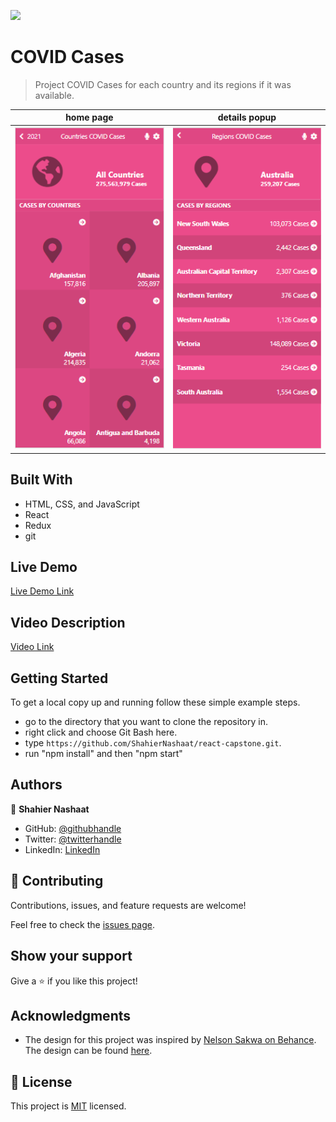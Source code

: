 ![](https://img.shields.io/badge/Microverse-blueviolet)

# COVID Cases

> Project COVID Cases for each country and its regions if it was available.

 home page                                  |  details popup
:------------------------------------------:|:---------------------------------------:
![screenshot](./src/images/app_screenshot.png)  |  ![screenshot](./src/images/details.png)

## Built With

- HTML, CSS, and JavaScript
- React
- Redux
- git

## Live Demo

[Live Demo Link](https://shahiernashaat.github.io/javascript-capstone/)

## Video Description

[Video Link](https://drive.google.com/file/d/1JYEPUQkCrPc-HvVkAWP98kbODtPj_L8G/view?usp=sharing)


## Getting Started

To get a local copy up and running follow these simple example steps.

- go to the directory that you want to clone the repository in.
- right click and choose Git Bash here.
- type ```https://github.com/ShahierNashaat/react-capstone.git```.
- run "npm install" and then "npm start"



## Authors

👤 **Shahier Nashaat**

- GitHub: [@githubhandle](https://github.com/ShahierNashaat)
- Twitter: [@twitterhandle](https://twitter.com/ShahierN)
- LinkedIn: [LinkedIn](https://www.linkedin.com/in/shahier-nashaat-73519313a/)
## 🤝 Contributing

Contributions, issues, and feature requests are welcome!

Feel free to check the [issues page](../../issues/).

## Show your support

Give a ⭐️ if you like this project!

## Acknowledgments

- The design for this project was inspired by [Nelson Sakwa on Behance](https://www.behance.net/sakwadesignstudio). The design can be found [here](https://www.behance.net/gallery/31579789/Ballhead-App-%28Free-PSDs%29).

## 📝 License

This project is [MIT](./MIT.md) licensed.
